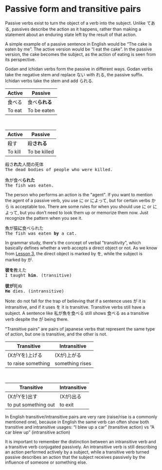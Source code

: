 # Passive form and transitive pairs

Passive verbs exist to turn the object of a verb into the subject. Unlike てある, passives describe the action as it happens, rather than making a statement about an enduring state left by the result of that action.

A simple example of a passive sentence in English would be “The cake is eaten by me”. The active version would be “I eat the cake”. In the passive version, the cake becomes the subject, as the action of eating is seen from its perspective.

Godan and ichidan verbs form the passive in different ways. Godan verbs take the negative stem and replace ない with れる, the passive suffix. Ichidan verbs take the stem and add られる. 

| Active | Passive        |
|--------|----------------|
| 食べる | 食べ**られる** |
| To eat | To be eaten    |

<br />

| Active  | Passive        |
|---------|----------------|
| 殺す    | 殺**される**   |
| To kill | To be killed   |

<pre>
殺さ<b>れた</b>人間の死体
The dead bodies of people who were killed.

魚が食べ<b>られた</b>
The fish was eaten.
</pre>

The person who performs an action is the "agent". If you want to mention the agent of a passive verb, you use に or によって, but for certain verbs から is acceptable too. There are some rules for when you should use に or によって, but you don’t need to look them up or memorize them now. Just recognize the pattern when you see it.

<pre>
魚が猫<b>に</b>食べられた
The fish was eaten <b>by</b> a cat.
</pre>

In grammar study, there's the concept of verbal "transitivity", which basically defines whether a verb accepts a direct object or not. As we know from [Lesson 3](../Part1/Lesson3.md), the direct object is marked by を, while the subject is marked by が.

<pre>
<b>彼を</b>教えた
I taught <b>him</b>. (transitive)

<b>彼が</b>死ぬ
<b>He</b> dies. (intransitive)
</pre>

Note: do not fall for the trap of believing that if a sentence uses が it is intransitive, and if it uses を it is transitive. Transitive verbs still have a subject. A sentence like 私が魚を食べる still shows 食べる as a transitive verb despite the が being there. 

"Transitive pairs" are pairs of japanese verbs that represent the same type of action, but one is transitive, and the other is not. 

| Transitive         | Intransitive        |
|--------------------|---------------------|
| (XがYを)上げる     | (Xが)上がる         |
| to raise something | something rises     |

<br />

| Transitive           | Intransitive        |
|----------------------|---------------------|
| (XがYを)出す         | (Xが)出る           |
| to put something out | to exit             |

In English transitive/intransitive pairs are very rare (raise/rise is a commonly mentioned one), because in English the same verb can often show both transitive and intransitive usages: “I blew up a car” (transitive action) vs “A car blew up” (intransitive action)

It is important to remember the distinction between an intransitive verb and a transitive verb conjugated passively. An intransitive verb is still describing an action performed actively by a subject, while a transitive verb turned passive describes an action that the subject receives passively by the influence of someone or something else.  
